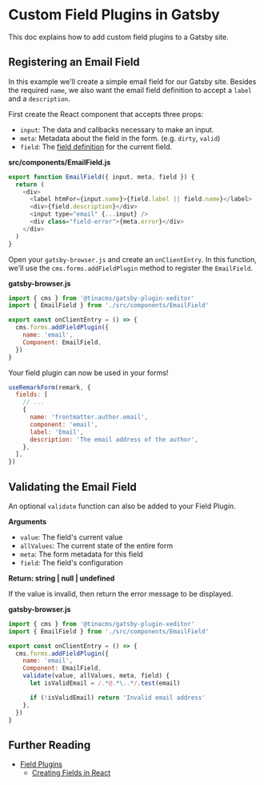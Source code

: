 # Custom Field Plugins in Gatsby

This doc explains how to add custom field plugins to a Gatsby site.

## Registering an Email Field

In this example we'll create a simple email field for our Gatsby site. Besides the required `name`, we also want the email field definition to accept a `label` and a `description`.

First create the React component that accepts three props:

- `input`: The data and callbacks necessary to make an input.
- `meta`: Metadata about the field in the form. (e.g. `dirty`, `valid`)
- `field`: The [field definition](../concepts/forms.md#field-definitions) for the current field.

**src/components/EmailField.js**

```javascript
export function EmailField({ input, meta, field }) {
  return (
    <div>
      <label htmFor={input.name}>{field.label || field.name}</label>
      <div>{field.description}</div>
      <input type="email" {...input} />
      <div class="field-error">{meta.error}</div>
    </div>
  )
}
```

Open your `gatsby-browser.js` and create an `onClientEntry`. In this function, we'll use the `cms.forms.addFieldPlugin` method to register the `EmailField`.

**gatsby-browser.js**

```javascript
import { cms } from '@tinacms/gatsby-plugin-xeditor'
import { EmailField } from './src/components/EmailField'

export const onClientEntry = () => {
  cms.forms.addFieldPlugin({
    name: 'email',
    Component: EmailField,
  })
}
```

Your field plugin can now be used in your forms!

```javascript
useRemarkForm(remark, {
  fields: [
    // ...
    {
      name: 'frontmatter.author.email',
      component: 'email',
      label: 'Email',
      description: 'The email address of the author',
    },
  ],
})
```

## Validating the Email Field

An optional `validate` function can also be added to your Field Plugin.

**Arguments**

- `value`: The field's current value
- `allValues`: The current state of the entire form
- `meta`: The form metadata for this field
- `field`: The field's configuration

**Return: string | null | undefined**

If the value is invalid, then return the error message to be displayed.

**gatsby-browser.js**

```javascript
import { cms } from '@tinacms/gatsby-plugin-xeditor'
import { EmailField } from './src/components/EmailField'

export const onClientEntry = () => {
  cms.forms.addFieldPlugin({
    name: 'email',
    Component: EmailField,
    validate(value, allValues, meta, field) {
      let isValidEmail = /.*@.*\..*/.test(email)

      if (!isValidEmail) return 'Invalid email address'
    },
  })
}
```

## Further Reading

- [Field Plugins](../concepts/field-plugins.md)
  - [Creating Fields in React](../react/creating-fields.md)
